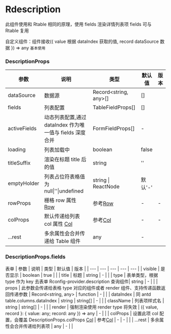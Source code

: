# Rdescription

此组件使用和 Rtable 相同的原理，使用 fields 渲染详情列表项 fields 可与 Rtable 复用

自定义组件：组件接收({ value 根据 dataIndex 获取的值, record dataSource 数据 }) => any
<code src="./demo/demo1.tsx">基本使用</code>

### DescriptionProps

| 参数 | 说明 | 类型 | 默认值| 版本 |
| --- | --- | --- | --- | --- |
| dataSource | 数据源 | Record<string, any>[]| []||
| fields | 列表配置 | TableFieldProps[]| []||
| activeFields | 动态列表配置,通过 dataIndex 作为唯一值与 fields 深度合并 | FormFieldProps[] | - ||
| loading| 列表加载中 | boolean| false ||
| titleSuffix| 渲染在标题 title 后的值| string | ''||
| emptyHolder| 列表占位符表格值为 null\|''\|undefined | string \| ReactNode| 默认'-' ||
| rowProps | 栅格 row 属性 [Row](https://4x.ant.design/components/grid-cn/) | 参考[Row](https://4x.ant.design/components/grid-cn/) | - | -| |
| colProps | 默认传递给列表 col 属性 [Col](https://4x.ant.design/components/grid-cn/) | 参考[Col](https://4x.ant.design/components/grid-cn/) | - | -| |
| ...rest| 多余属性会合并传递给 Table 组件| any| - ||

### DescriptionProps.fields

表单
| 参数 | 说明 | 类型 | 默认值 | 版本 |
| --- | --- | --- | --- | --- |
| visible | 是否显示 | boolean | true | |
| title | 标题 | string | - | |
| type | 表单类型，根据 type 作为 key 去表单 Rconfig-provider.description 查询组件| string | - | |
| props | 此参数会传递给表格 type 对应的组件或者 render 组件、支持传递函数返回传递参数 | Record<string, any> \| function | - | |
| dataIndex | 同 antd table.columns.dataIndex | string \| string[] | - | |
| className | 列表项样式名 | string \| string[] | - | |
| render | 强制渲染使用 render type 将失效 | ({ value, record }: { value: any; record: any }) => any | - | |
| colProps | 设置此项 col 配置，会覆盖 DescriptionProps.colProps [Col](https://4x.ant.design/components/grid-cn/) | 参考[Col](https://4x.ant.design/components/grid-cn/) | - | - | |
| ...rest | 多余属性会合并传递给列表项 | any | - | |
